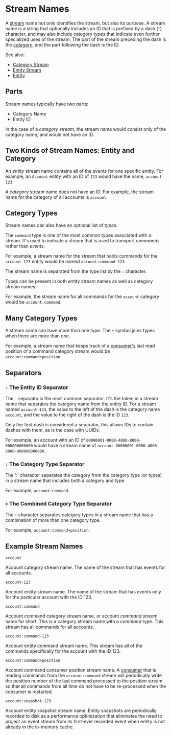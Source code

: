 # Stream Names

A [stream](/glossary.md#stream) name not only identifies the stream, but also its purpose. A stream name is a string that optionally includes an ID that is prefixed by a dash (-) character, and may also include category _types_ that indicate even further specialized uses of the stream. The part of the stream preceding the dash is the _[category](/glossary.md#category)_, and the part following the dash is the ID.

See also:

- [Category Stream](/glossary.md#category-stream)
- [Entity Stream](/glossary.md#entity-stream)
- [Entity](/glossary.md#entity)

## Parts

Stream names typically have two parts:

- Category Name
- Entity ID

In the case of a _category stream_, the stream name would consist only of the category name, and would not have an ID.

## Two Kinds of Stream Names: Entity and Category

An _entity_ stream name contains all of the events for one specific entity. For example, an `Account` entity with an ID of `123` would have the name, `account-123`.

A _category_ stream name does not have an ID. For example, the stream name for the category of all accounts is `account`.

## Category Types

Stream names can also have an optional list of _types_.

The `command` type is one of the most common types associated with a stream. It's used to indicate a stream that is used to transport _commands_ rather than _events_.

For example, a stream name for the stream that holds commands for the `account-123` entity would be named `account:command-123`.

The stream name is separated from the type list by the `:` character.

Types can be present in both entity stream names as well as category stream names.

For example, the stream name for all commands for the `account` category would be `account:command`.

## Many Category Types

A stream name can have more than one type.  The `+` symbol joins types when there are more than one.

For example, a stream name that keeps track of a [consumer's](/glossary.md#consumer) last read position of a command category stream would be `account:command+position`.

## Separators

### `-` The Entity ID Separator

The `-` separator is the most common separator. It's the token in a stream name that separates the category name from the entity ID. For a stream named `account-123`, the value to the left of the dash is the category name `account`, and the value to the right of the dash is the ID `123`.

Only the first dash is considered a separator, this allows IDs to contain dashes with them, as is the case with UUIDs.

For example, an account with an ID of `00000001-0000-4000-8000-000000000000` would have a stream name of `account-00000001-0000-4000-8000-000000000000`.

### `:` The Category Type Separator

The ':' character separates the category from the category type (or types) in a stream name that includes both a category and type.

For example, `account:command`.

### `+` The Combined Category Type Separator

The `+` character separates category types in a stream name that has a combination of more than one category type.

For example, `account:command+position`.

## Example Stream Names

`account`

Account category stream name. The name of the stream that has events for all accounts.

`account-123`

Account entity stream name. The name of the stream that has events only for the particular account with the ID 123.

`account:command`

Account command category stream name, or account _command stream_ name for short. This is a category stream name with a _command_ type. This stream has all commands for all accounts.

`account:command-123`

Account entity command stream name. This stream has all of the commands specifically for the account with the ID 123.

`account:command+position`

Account command consumer position stream name. A [consumer](/glossary.md#consumer) that is reading commands from the `account:command` stream will periodically write the position number of the last command processed to the position stream so that all commands from all time do not have to be re-processed when the consumer is restarted.

`account:snapshot-123`

Account entity snapshot stream name. Entity snapshots are periodically recorded to disk as a performance optimization that eliminates the need to project an event stream from its first-ever recorded event when entity is not already in the in-memory cache.
